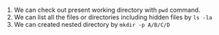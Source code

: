 1. We can check out present working directory with `pwd` command.
2. We can list all the files or directories including hidden files by
           `ls -la`
3. We can created nested directory by `mkdir -p A/B/C/D`
